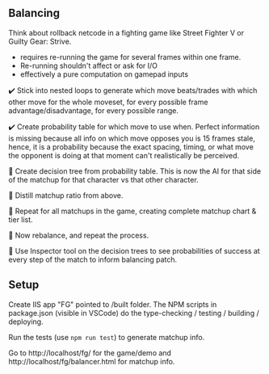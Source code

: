 ## Balancing

Think about rollback netcode in a fighting game like Street Fighter V or Guilty Gear: Strive.

- requires re-running the game for several frames within one frame.
- Re-running shouldn't affect or ask for I/O
- effectively a pure computation on gamepad inputs

✔️ Stick into nested loops to generate which move beats/trades with which other move for the whole moveset, for every possible frame advantage/disadvantage, for every possible range.

✔️ Create probability table for which move to use when. Perfect information is missing because all info on which move opposes you is 15 frames stale, hence, it is a probability because the exact spacing, timing, or what move the opponent is doing at that moment can't realistically be perceived.

📝 Create decision tree from probability table. This is now the AI for that side of the matchup for that character vs that other character.

📝 Distill matchup ratio from above.

📝 Repeat for all matchups in the game, creating complete matchup chart & tier list.

📝 Now rebalance, and repeat the process.

📝 Use Inspector tool on the decision trees to see probabilities of success at every step of the match to inform balancing patch.

## Setup

Create IIS app "FG" pointed to /built folder. The NPM scripts in package.json (visible in VSCode) do the type-checking / testing / building / deploying.

Run the tests (use `npm run test`) to generate matchup info.

Go to http://localhost/fg/ for the game/demo and http://localhost/fg/balancer.html for matchup info.
